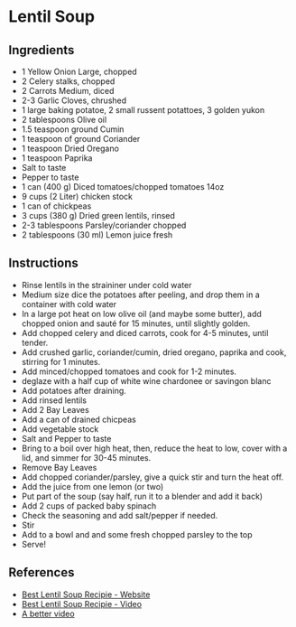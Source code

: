 # Lentil Soup

## Ingredients

- 1 Yellow Onion Large, chopped
- 2 Celery stalks, chopped
- 2 Carrots Medium, diced
- 2-3 Garlic Cloves, chrushed
- 1 large baking potatoe, 2 small russent potattoes, 3 golden yukon
- 2 tablespoons Olive oil
- 1.5 teaspoon ground Cumin
- 1 teaspoon of ground Coriander
- 1 teaspoon Dried Oregano
- 1 teaspoon Paprika
- Salt to taste
- Pepper to taste
- 1 can (400 g) Diced tomatoes/chopped tomatoes 14oz
- 9 cups (2 Liter) chicken stock
- 1 can of chickpeas
- 3 cups (380 g) Dried green lentils, rinsed
- 2-3 tablespoons Parsley/coriander chopped
- 2 tablespoons (30 ml) Lemon juice fresh

## Instructions

- Rinse lentils in the straininer under cold water
- Medium size dice the potatoes after peeling, and drop them in a container with cold water
- In a large pot heat on low olive oil (and maybe some butter), add chopped onion and sauté for 15 minutes, until slightly golden. 
- Add chopped celery and diced carrots, cook for 4-5 minutes, until tender. 
- Add crushed garlic, coriander/cumin, dried oregano, paprika and cook, stirring for 1 minutes.
- Add minced/chopped tomatoes and cook for 1-2 minutes.
- deglaze with a half cup of white wine chardonee or savingon blanc
- Add potatoes after draining.
- Add rinsed lentils
- Add 2 Bay Leaves
- Add a can of drained chicpeas
- Add vegetable stock
- Salt and Pepper to taste 
- Bring to a boil over high heat, then, reduce the heat to low, cover with a lid, and simmer for 30-45 minutes. 
- Remove Bay Leaves
- Add chopped coriander/parsley, give a quick stir and turn the heat off.
- Add the juice from one lemon (or two)
- Put part of the soup (say half, run it to a blender and add it back)
- Add 2 cups of packed baby spinach
- Check the seasoning and add salt/pepper if needed.
- Stir
- Add to a bowl and and some fresh chopped parsley to the top
- Serve!

## References

- [Best Lentil Soup Recipie - Website](https://thecookingfoodie.com/recipe/the-best-lentil-soup-recipe/#recipe)
- [Best Lentil Soup Recipie - Video](https://www.youtube.com/watch?v=mdT3tFEug00)
- [A better video](https://www.youtube.com/watch?v=hfL7CPhku2I)
